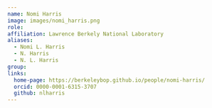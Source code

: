 ```yaml
---
name: Nomi Harris
image: images/nomi_harris.png
role: 
affiliation: Lawrence Berkely National Laboratory
aliases:
  - Nomi L. Harris
  - N. Harris
  - N. L. Harris
group: 
links:
  home-page: https://berkeleybop.github.io/people/nomi-harris/
  orcid: 0000-0001-6315-3707
  github: nlharris
---
```

